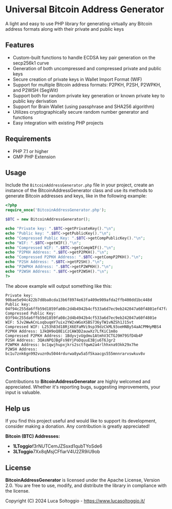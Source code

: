 # Universal Bitcoin Address Generator
A light and easy to use PHP library for generating virtually any Bitcoin address formats along with their private and public keys 

## Features

- Custom-built functions to handle ECDSA key pair generation on the secp256k1 curve
- Generation of both uncompressed and compressed private and public keys
- Secure creation of private keys in Wallet Import Format (WIF)
- Support for multiple Bitcoin address formats: P2PKH, P2SH, P2WPKH, and P2WSH (SegWit)
- Support both for random private key generation or known private key to public key derivation
- Support for Brain Wallet (using passphrase and SHA256 algorithm)
- Utilizes cryptographically secure random number generator and functions
- Easy integration with existing PHP projects

## Requirements

- PHP 7.1 or higher
- GMP PHP Extension

## Usage

Include the `BitcoinAddressGenerator.php` file in your project, create an instance of the BitcoinAddressGenerator class and use its methods to generate Bitcoin addresses and keys, like in the following example:

```php
<?php
require_once('BitcoinAddressGenerator.php');

$BTC = new BitcoinAddressGenerator();

echo "Private key: ".$BTC->getPrivateKey()."\n";
echo "Public key: ".$BTC->getPublicKey()."\n";
echo "Compressed Public Key: ".$BTC->getCompPublicKey()."\n";
echo "WIF: ".$BTC->getWIF()."\n";
echo "Compressed WIF: ".$BTC->getCompWIF()."\n";
echo "P2PKH Address: ".$BTC->getP2PKH()."\n";
echo "Compressed P2PKH Address: ".$BTC->getCompP2PKH()."\n";
echo "P2SH Address: ".$BTC->getP2SH()."\n";
echo "P2WPKH Address: ".$BTC->getP2WPKH()."\n";
echo "P2WSH Address: ".$BTC->getP2WSH()."\n";
?>
```

The above example will output something like this:
```
Private key: 90bae5e94c422b7d8ba8cda13b6f8974e63fa409e909afda2ffb400dd1bc448d
Public key: 04f94c255da6ffb59d1859fa08c2d4b4942b4cf533a6d7ec9eb242047a60f4801ef47fad20a3b143194bca890ab9edb7de80635e3441f95eaaa917f59ae96e63af
Compressed Public Key: 03f94c255da6ffb59d1859fa08c2d4b4942b4cf533a6d7ec9eb242047a60f4801e
WIF: 5Jv2WwACnLoqbuqmY7uix2YW2xWGoXSBS736yTW1vNZSh1J15vt
Compressed WIF: L253h83d18RjX6EFaMVi9sp39dzCkML93oeHNBy54aACPMHyMBS4
P2PKH Address: 1JkQH9oQ8EiCzCAW3D2auwXz7LfKiC1m8o
Compressed P2PKH Address: 1BdyvjvUgdmu1AtmhV3CTGJ9H79SfD4b4P
P2SH Address: 3QAsNPQJBgFs98YjPoDquuE3Bju6T6Jgr2
P2WPKH Address: bc1qwjhupxjkrs2sctfqwm2a4rlhhxna93kk29x7he
P2WSH Address: bc1u7znk6gn992vuzn9u5044rdurwa8yw5a5f5kaacgs555mnnrarvswkuv8v
```

## Contributions

Contributions to **BitcoinAddressGenerator** are highly welcomed and appreciated. Whether it's reporting bugs, suggesting improvements, your input is valuable.

## Help us

If you find this project useful and would like to support its development, consider making a donation. Any contribution is greatly appreciated!

**Bitcoin (BTC) Addresses:**
- **1LToggio**f3rNUTCemJZSsxd1qubTYoSde6  
- **3LToggio**7Xx8qMsjCFfiarV4U2ZR9iU9ob 

## License
**BitcoinAddressGenerator** is licensed under the Apache License, Version 2.0. You are free to use, modify, and distribute the library in compliance with the license.

Copyright (C) 2024 Luca Soltoggio - https://www.lucasoltoggio.it/
